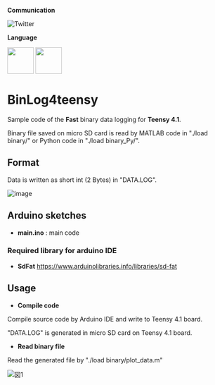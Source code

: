 **Communication**

<a style="text-decoration: none" href="https://twitter.com/hogelungfish" target="_blank">
    <img src="https://img.shields.io/badge/twitter-%40hogelungfish-1da1f2.svg" alt="Twitter">
</a>
<p>

**Language**
<p>
<img src="https://cdn.jsdelivr.net/gh/devicons/devicon/icons/arduino/arduino-original-wordmark.svg"  width="60"/>
<img src="https://cdn.jsdelivr.net/gh/devicons/devicon/icons/matlab/matlab-original.svg" width="60"/>
<p>

# BinLog4teensy
Sample code of the __Fast__ binary data logging for __Teensy 4.1__.

Binary file saved on micro SD card is read by MATLAB code in "./load binary/" or Python code in "./load binary_Py/".


## Format

Data is written as short int (2 Bytes) in "DATA.LOG".

![image](https://user-images.githubusercontent.com/114337358/206899316-ff17f5a5-9f0d-494a-b434-a7b967445486.png)


## Arduino sketches
* __main.ino__    : main code
### Required library for arduino IDE
* __SdFat__
https://www.arduinolibraries.info/libraries/sd-fat

## Usage

* __Compile code__

Compile source code by Arduino IDE and write to Teensy 4.1 board.

"DATA.LOG" is generated in micro SD card on Teensy 4.1 board.

* __Read binary file__

Read the generated file by "./load binary/plot_data.m"
    
    
![図1](https://github.com/KRproject-tech/binlog4teensy/assets/114337358/21a76cfa-dd38-479f-8eed-3b45d9b0a3a4)
